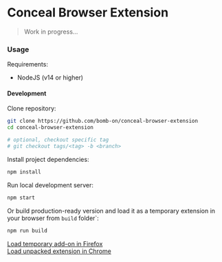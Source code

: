# Conceal Browser Extension

> Work in progress...

### Usage

Requirements:
 - NodeJS (v14 or higher)

#### Development

Clone repository:
```bash
git clone https://github.com/bomb-on/conceal-browser-extension
cd conceal-browser-extension

# optional, checkout specific tag
# git checkout tags/<tag> -b <branch>
```

Install project dependencies:
```bash
npm install
```

Run local development server:
```bash
npm start
```

Or build production-ready version and load it as a temporary extension in your browser from `build` folder`:
```bash
npm run build
```
[Load temporary add-on in Firefox](https://developer.mozilla.org/en-US/docs/Mozilla/Add-ons/WebExtensions/Your_first_WebExtension#Trying_it_out)  
[Load unpacked extension in Chrome](https://developer.chrome.com/extensions/getstarted#manifest)
